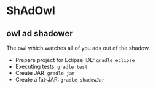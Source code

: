 # ShAdOwl

## owl ad shadower
The owl which watches all of you ads out of the shadow.

* Prepare project for Eclipse IDE: `gradle eclipse`
* Executing tests:                 `gradle test`
* Create JAR:                      `gradle jar`
* Create a fat-JAR:                `gradle shadowJar`
